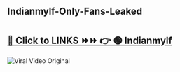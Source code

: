 
 ## Indianmylf-Only-Fans-Leaked

# <h2><a href="https://clipsfans.com/Indianmylf&ref=git">🔗 Click to LINKS ⏩⏩ 👉 🟢 Indianmylf </a></h2>

<a href="https://clipsfans.com/Indianmylf&ref=git" rel="nofollow" data-target="animated-image.originalLink"><img src="https://i.ibb.co.com/xMMVF88/686577567.gif" alt="Viral Video Original" style="max-width: 100%; display: inline-block;" data-target="animated-image.originalImage"></a>
